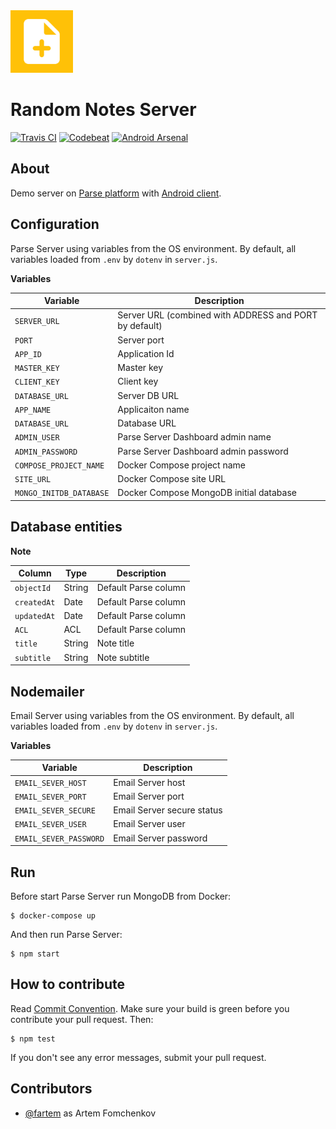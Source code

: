 <img src="media/logo/ic_app.png" height="100px" />

# Random Notes Server

[![Travis CI](https://travis-ci.org/fartem/parse-test-server.svg?branch=master)](https://travis-ci.org/fartem/parse-test-server)
[![Codebeat](https://codebeat.co/badges/67b13aeb-4d1e-4fe2-b1ec-07d746983205)](https://codebeat.co/projects/github-com-fartem-parse-test-server-master)
[![Android Arsenal](https://img.shields.io/badge/Android%20Arsenal-Android%20Parse%20Server%20Client-brightgreen.svg?style=flat)](https://android-arsenal.com/details/3/7906)

## About

Demo server on [Parse platform](https://parseplatform.org/) with [Android client](https://github.com/fartem/parse-android-test-app).

## Configuration

Parse Server using variables from the OS environment. By default, all variables loaded from `.env` by `dotenv` in `server.js`.

__Variables__

| Variable  | Description |
| ------------- | ------------- |
| `SERVER_URL` | Server URL (combined with ADDRESS and PORT by default) |
| `PORT` | Server port |
| `APP_ID` | Application Id |
| `MASTER_KEY` | Master key |
| `CLIENT_KEY` | Client key |
| `DATABASE_URL` | Server DB URL |
| `APP_NAME` | Applicaiton name |
| `DATABASE_URL` | Database URL |
| `ADMIN_USER` | Parse Server Dashboard admin name |
| `ADMIN_PASSWORD` | Parse Server Dashboard admin password |
| `COMPOSE_PROJECT_NAME` | Docker Compose project name |
| `SITE_URL` | Docker Compose site URL |
| `MONGO_INITDB_DATABASE` | Docker Compose MongoDB initial database |

## Database entities

__Note__

| Column | Type | Description |
| --- | --- | --- |
| `objectId` | String | Default Parse column |
| `createdAt` | Date | Default Parse column |
| `updatedAt` | Date | Default Parse column |
| `ACL` | ACL | Default Parse column |
| `title` | String | Note title |
| `subtitle` | String | Note subtitle |

## Nodemailer

Email Server using variables from the OS environment. By default, all variables loaded from `.env` by `dotenv` in `server.js`.

__Variables__

| Variable  | Description |
| ------------- | ------------- |
| `EMAIL_SEVER_HOST` | Email Server host |
| `EMAIL_SEVER_PORT` | Email Server port |
| `EMAIL_SEVER_SECURE` | Email Server secure status |
| `EMAIL_SEVER_USER` | Email Server user |
| `EMAIL_SEVER_PASSWORD` | Email Server password |

## Run

Before start Parse Server run MongoDB from Docker:

```shell
$ docker-compose up
```

And then run Parse Server:
```shell
$ npm start
```

## How to contribute

Read [Commit Convention](https://github.com/fartem/repository-rules/blob/master/commit-convention/COMMIT_CONVENTION.md). Make sure your build is green before you contribute your pull request. Then:

```shell
$ npm test
```

If you don't see any error messages, submit your pull request.

## Contributors

* [@fartem](https://github.com/fartem) as Artem Fomchenkov
